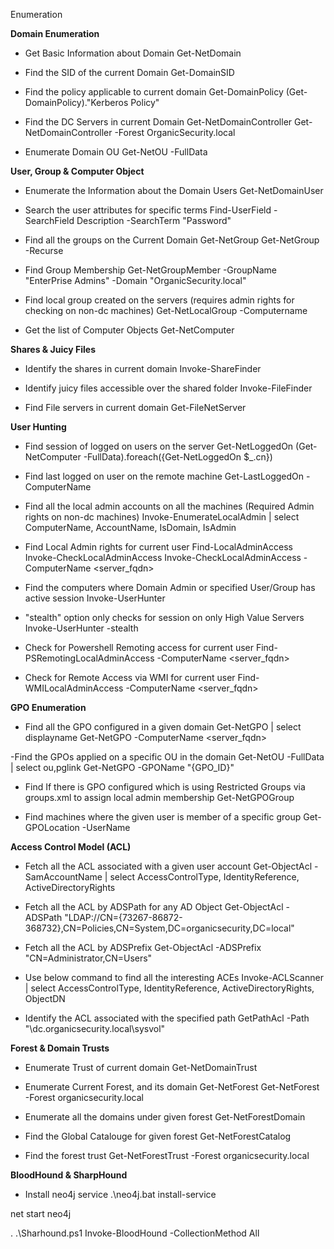 


Enumeration

**Domain Enumeration**

- Get Basic Information about Domain
Get-NetDomain

- Find the SID of the current Domain
Get-DomainSID

- Find the policy applicable to current domain
Get-DomainPolicy
(Get-DomainPolicy)."Kerberos Policy"

- Find the DC Servers in current Domain
Get-NetDomainController
Get-NetDomainController -Forest OrganicSecurity.local

- Enumerate Domain OU
Get-NetOU -FullData


**User, Group & Computer Object**

- Enumerate the Information about the Domain Users
Get-NetDomainUser

- Search the user attributes for specific terms
Find-UserField -SearchField Description -SearchTerm "Password"

- Find all the groups on the Current Domain
Get-NetGroup
Get-NetGroup -Recurse

- Find Group Membership
Get-NetGroupMember -GroupName "EnterPrise Admins" -Domain "OrganicSecurity.local"

- Find local group created on the servers (requires admin rights for checking on non-dc machines)
Get-NetLocalGroup -Computername <dc>

- Get the list of Computer Objects
Get-NetComputer

**Shares & Juicy Files**

- Identify the shares in current domain
Invoke-ShareFinder

- Identify juicy files accessible over the shared folder
Invoke-FileFinder

- Find File servers in current domain
Get-FileNetServer


**User Hunting**

- Find session of logged on users on the server
Get-NetLoggedOn <computer-name>
(Get-NetComputer -FullData).foreach({Get-NetLoggedOn $_.cn})

- Find last logged on user on the remote machine
Get-LastLoggedOn -ComputerName <servername>

- Find all the local admin accounts on all the machines (Required Admin rights on non-dc machines)
Invoke-EnumerateLocalAdmin | select ComputerName, AccountName, IsDomain, IsAdmin

- Find Local Admin rights for current user
Find-LocalAdminAccess
Invoke-CheckLocalAdminAccess
Invoke-CheckLocalAdminAccess -ComputerName <server_fqdn>

- Find the computers where Domain Admin or specified User/Group has active session
Invoke-UserHunter

- "stealth" option only checks for session on only High Value Servers
Invoke-UserHunter -stealth

- Check for Powershell Remoting access for current user
Find-PSRemotingLocalAdminAccess -ComputerName <server_fqdn>

- Check for Remote Access via WMI for current user
Find-WMILocalAdminAccess -ComputerName <server_fqdn>


**GPO Enumeration**

- Find all the GPO configured in a given domain
Get-NetGPO | select displayname
Get-NetGPO -ComputerName <server_fqdn>

-Find the GPOs applied on a specific OU in the domain
Get-NetOU -FullData | select ou,pglink
Get-NetGPO -GPOName "{GPO_ID}"


- Find If there is GPO configured which is using Restricted Groups via groups.xml to assign local admin membership
Get-NetGPOGroup

- Find machines where the given user is member of a specific group
Get-GPOLocation -UserName <username> 


**Access Control Model (ACL)**

- Fetch all the ACL associated with a given user account
Get-ObjectAcl -SamAccountName <username> | select AccessControlType, IdentityReference, ActiveDirectoryRights

- Fetch all the ACL by ADSPath for any AD Object
Get-ObjectAcl -ADSPath "LDAP://CN={73267-86872-368732},CN=Policies,CN=System,DC=organicsecurity,DC=local"

- Fetch all the ACL by ADSPrefix 
Get-ObjectAcl -ADSPrefix "CN=Administrator,CN=Users"

- Use below command to find all the interesting ACEs
Invoke-ACLScanner | select AccessControlType, IdentityReference, ActiveDirectoryRights, ObjectDN

- Identify the ACL associated with the specified path
GetPathAcl -Path "\\dc.organicsecurity.local\sysvol"

**Forest & Domain Trusts**

- Enumerate Trust of current domain
Get-NetDomainTrust

- Enumerate Current Forest, and its domain
Get-NetForest
Get-NetForest -Forest organicsecurity.local

- Enumerate all the domains under given forest
Get-NetForestDomain

- Find the Global Catalouge for given forest
Get-NetForestCatalog

- Find the forest trust
Get-NetForestTrust -Forest organicsecurity.local

**BloodHound & SharpHound**

- Install neo4j service
.\neo4j.bat install-service

net start neo4j

. .\Sharhound.ps1
Invoke-BloodHound -CollectionMethod All




